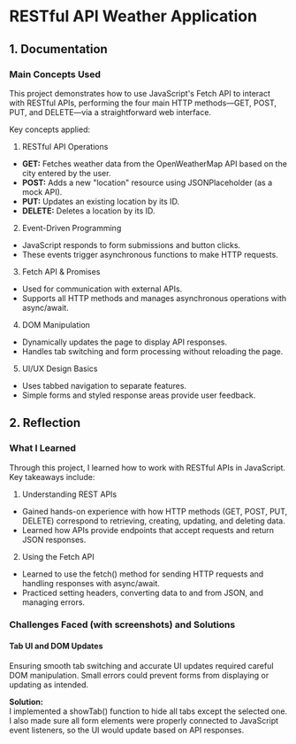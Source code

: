 # RESTful API Weather Application

## 1. Documentation

### Main Concepts Used

This project demonstrates how to use JavaScript's Fetch API to interact with RESTful APIs, performing the four main HTTP methods—GET, POST, PUT, and DELETE—via a straightforward web interface.

Key concepts applied:

1. RESTful API Operations

- **GET:** Fetches weather data from the OpenWeatherMap API based on the city entered by the user.
- **POST:** Adds a new "location" resource using JSONPlaceholder (as a mock API).
- **PUT:** Updates an existing location by its ID.
- **DELETE:** Deletes a location by its ID.

2. Event-Driven Programming

- JavaScript responds to form submissions and button clicks.
- These events trigger asynchronous functions to make HTTP requests.

3. Fetch API & Promises

- Used for communication with external APIs.
- Supports all HTTP methods and manages asynchronous operations with async/await.

4. DOM Manipulation

- Dynamically updates the page to display API responses.
- Handles tab switching and form processing without reloading the page.

5. UI/UX Design Basics

- Uses tabbed navigation to separate features.
- Simple forms and styled response areas provide user feedback.

## 2. Reflection

### What I Learned

Through this project, I learned how to work with RESTful APIs in JavaScript. Key takeaways include:

1. Understanding REST APIs

- Gained hands-on experience with how HTTP methods (GET, POST, PUT, DELETE) correspond to retrieving, creating, updating, and deleting data.
- Learned how APIs provide endpoints that accept requests and return JSON responses.

2. Using the Fetch API

- Learned to use the fetch() method for sending HTTP requests and handling responses with async/await.
- Practiced setting headers, converting data to and from JSON, and managing errors.

### Challenges Faced (with screenshots) and Solutions

#### Tab UI and DOM Updates

Ensuring smooth tab switching and accurate UI updates required careful DOM manipulation. Small errors could prevent forms from displaying or updating as intended.

**Solution:**  
I implemented a showTab() function to hide all tabs except the selected one. I also made sure all form elements were properly connected to JavaScript event listeners, so the UI would update based on API responses.

